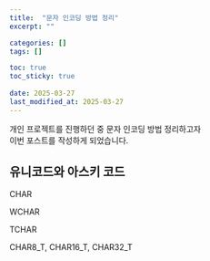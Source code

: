 ```yaml
---
title:  "문자 인코딩 방법 정리"
excerpt: ""

categories: []
tags: []

toc: true
toc_sticky: true
 
date: 2025-03-27
last_modified_at: 2025-03-27
---
```


개인 프로젝트를 진행하던 중 문자 인코딩 방법 정리하고자  
이번 포스트를 작성하게 되었습니다.  

## 유니코드와 아스키 코드

CHAR

WCHAR

TCHAR

CHAR8_T, CHAR16_T, CHAR32_T